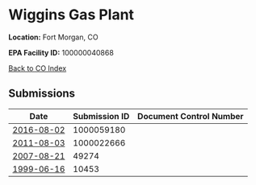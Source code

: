 # Wiggins Gas Plant

**Location:** Fort Morgan, CO

**EPA Facility ID:** 100000040868

[Back to CO Index](../../index.md)

## Submissions

| Date | Submission ID | Document Control Number |
|------|--------------|-------------------------|
| [2016-08-02](submissions/1000059180.md) | 1000059180 |  |
| [2011-08-03](submissions/1000022666.md) | 1000022666 |  |
| [2007-08-21](submissions/49274.md) | 49274 |  |
| [1999-06-16](submissions/10453.md) | 10453 |  |
